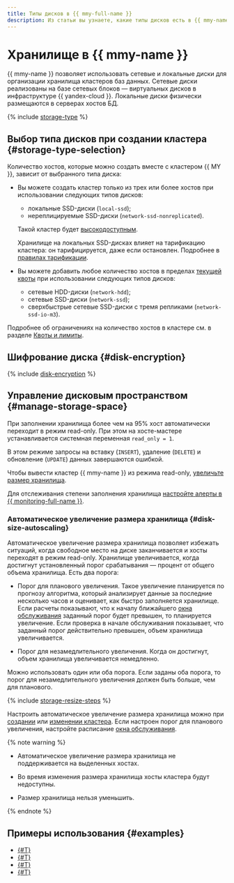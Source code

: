 ```yaml
---
title: Типы дисков в {{ mmy-full-name }}
description: Из статьи вы узнаете, какие типы дисков есть в {{ mmy-name }} и познакомитесь с особенностями выбора типа дисков при создании кластера.
---
```


# Хранилище в {{ mmy-name }}



{{ mmy-name }} позволяет использовать сетевые и локальные диски для организации хранилища кластеров баз данных. Сетевые диски реализованы на базе сетевых блоков — виртуальных дисков в инфраструктуре {{ yandex-cloud }}. Локальные диски физически размещаются в серверах хостов БД.

{% include [storage-type](../../_includes/mdb/mmy/storage-type.md) %}

## Выбор типа дисков при создании кластера {#storage-type-selection}

Количество хостов, которые можно создать вместе с кластером {{ MY }}, зависит от выбранного типа диска:

* Вы можете создать кластер только из трех или более хостов при использовании следующих типов дисков:

    * локальные SSD-диски (`local-ssd`);
    * нереплицируемые SSD-диски (`network-ssd-nonreplicated`).

   Такой кластер будет [высокодоступным](high-availability.md).

   Хранилище на локальных SSD-дисках влияет на тарификацию кластера: он тарифицируется, даже если остановлен. Подробнее в [правилах тарификации](../pricing.md).

* Вы можете добавить любое количество хостов в пределах [текущей квоты](./limits.md) при использовании следующих типов дисков:

    * сетевые HDD-диски (`network-hdd`);
    * сетевые SSD-диски (`network-ssd`);
    * сверхбыстрые сетевые SSD-диски с тремя репликами (`network-ssd-io-m3`).

Подробнее об ограничениях на количество хостов в кластере см. в разделе [Квоты и лимиты](./limits.md).



## Шифрование диска {#disk-encryption}

{% include [disk-encryption](../../_includes/mdb/disk-encryption.md) %}


## Управление дисковым пространством {#manage-storage-space}

При заполнении хранилища более чем на 95% хост автоматически переходит в режим read-only. При этом на хосте-мастере устанавливается системная переменная `read_only = 1`.

В этом режиме запросы на вставку (`INSERT`), удаление (`DELETE`) и обновление (`UPDATE`) данных завершаются ошибкой.

Чтобы вывести кластер {{ mmy-name }} из режима read-only, [увеличьте размер хранилища](../operations/update.md#change-disk-size).


Для отслеживания степени заполнения хранилища [настройте алерты в {{ monitoring-full-name }}](../operations/monitoring.md#monitoring-integration).


### Автоматическое увеличение размера хранилища {#disk-size-autoscaling}

Автоматическое увеличение размера хранилища позволяет избежать ситуаций, когда свободное место на диске заканчивается и хосты переходят в режим read-only. Хранилище увеличивается, когда достигнут установленный порог срабатывания — процент от общего объема хранилища. Есть два порога:

* Порог для планового увеличения. Такое увеличение планируется по прогнозу алгоритма, который анализирует данные за последние несколько часов и оценивает, как быстро заполняется хранилище. Если расчеты показывают, что к началу ближайшего [окна обслуживания](maintenance.md#maintenance-window) заданный порог будет превышен, то планируется увеличение. Если проверка в начале обслуживания показывает, что заданный порог действительно превышен, объем хранилища увеличивается.

* Порог для незамедлительного увеличения. Когда он достигнут, объем хранилища увеличивается немедленно.

Можно использовать один или оба порога. Если заданы оба порога, то порог для незамедлительного увеличения должен быть больше, чем для планового.

{% include [storage-resize-steps](../../_includes/mdb/mmy/storage-resize-steps.md) %}

Настроить автоматическое увеличение размера хранилища можно при [создании](../operations/cluster-create.md) или [изменении кластера](../operations/update.md). Если настроен порог для планового увеличения, настройте расписание [окна обслуживания](maintenance.md#maintenance-window).

{% note warning %}

* Автоматическое увеличение размера хранилища не поддерживается на выделенных хостах.

* Во время изменения размера хранилища хосты кластера будут недоступны.

* Размер хранилища нельзя уменьшить.

{% endnote %}


## Примеры использования {#examples}

* [{#T}](../tutorials/sync-mysql.md)
* [{#T}](../tutorials/bitrix-shop/index.md)
* [{#T}](../tutorials/bitrix-website/index.md)
* [{#T}](../tutorials/opencart/index.md)

